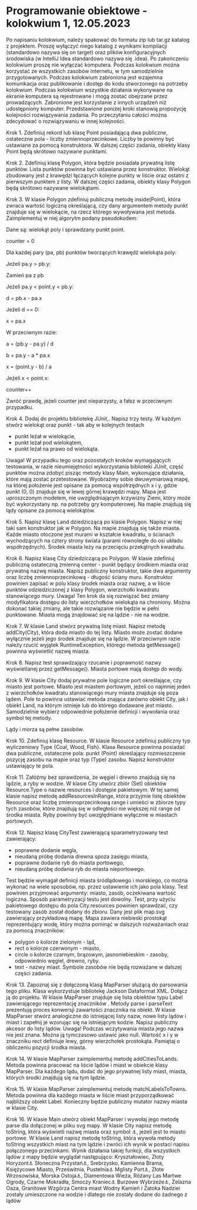 # Programowanie obiektowe - kolokwium 1, 12.05.2023

Po napisaniu kolokwium, należy spakować do formatu zip lub tar.gz katalog z projektem. Proszę
wyłączyć niego katalog z wynikami kompilacji (standardowo nazywa się on target) oraz plików
konfiguracyjnych środowiska (w IntelliJ Idea standardowo nazywa się .idea). Po zakończeniu
kolokwium proszę nie wyłączać komputera.
Podczas kolokwium można korzystać ze wszystkich zasobów internetu, w tym samodzielnie
przygotowanych. Podczas kolokwium zabroniona jest wzajemna komunikacja oraz publikowanie
i dostęp do kodu stworzonego na potrzeby kolokwium. Podczas kolokwium wszystkie działania
wykonywane na ekranie komputera są rejestrowane i mogą zostać obejrzane przez prowadzących.
Zabronione jest korzystanie z innych urządzeń niż udostępniony komputer.
Przedstawione poniżej kroki stanowią propozycję kolejności rozwiązywania zadania. Po przeczytaniu
całości można zdecydować o rozwiązywaniu w innej kolejności.

Krok 1.
Zdefiniuj rekord lub klasę Point posiadającą dwa publiczne, ostateczne pola - liczby
zmiennoprzecinkowe. Liczby te powinny być ustawiane za pomocą konstruktora.
W dalszej części zadania, obiekty klasy Point będą skrótowo nazywane punktami.

Krok 2.
Zdefiniuj klasę Polygon, która będzie posiadała prywatną listę punktów. Lista punktów powinna być
ustawiana przez konstruktor. Wielokąt zbudowany jest z krawędzi łączących kolejne punkty w liście
oraz ostatni z pierwszym punktem z listy.
W dalszej części zadania, obiekty klasy Polygon będą skrótowo nazywane wielokątami.

Krok 3.
W klasie Polygon zdefiniuj publiczną metodę inside(Point), która zwraca wartość logiczną określającą,
czy dany argumentem metody punkt znajduje się w wielokącie, na rzecz którego wywoływana jest
metoda. Zaimplementuj w niej algorytm podany pseudokodem:

Dane są: wielokąt poly i sprawdzany punkt point.

counter = 0

Dla każdej pary (pa, pb) punktów tworzących krawędź wielokąta poly:

Jeżeli pa.y > pb.y:

Zamień pa z pb

Jeżeli pa.y < point.y < pb.y:

d = pb.x - pa.x

Jeżeli d == 0:

x = pa.x

W przeciwnym razie:

a = (pb.y - pa.y) / d

b = pa.y - a * pa.x

x = (point.y - b) / a

Jeżeli x < point.x:

counter++

Zwróć prawdę, jeżeli counter jest nieparzysty, a fałsz w przeciwnym przypadku.

Krok 4.
Dodaj do projektu bibliotekę JUnit,. Napisz trzy testy. W każdym stwórz wielokąt oraz punkt - tak aby
w kolejnych testach
- punkt leżał w wielokącie,
- punkt leżał pod wielokątem,
- punkt leżał na prawo od wielokąta.
  
Uwaga! W przypadku tego oraz pozostałych kroków wymagających testowania, w razie
nieumiejętności wykorzystania biblioteki JUnit, część punktów można zdobyć pisząc metody klasy
Main, wykonujące działania, które mają zostać przetestowane.
Wyobraźmy sobie dwuwymiarową mapę, na której położenie jest opisane za pomocą współrzędnych
x i y, gdzie punkt (0, 0) znajduje się w lewej górnej krawędzi mapy. Mapa jest uproszczonym
modelem, nie uwzględniającym krzywizny Ziemi, który może być wykorzystany np. na potrzeby gry
komputerowej. Na mapie znajdują się lądy opisane za pomocą wielokątów.

Krok 5.
Napisz klasę Land dziedziczącą po klasie Polygon. Napisz w niej taki sam konstruktor jak w Polygon.
Na mapie znajdują się także miasta. Każde miasto otoczone jest murami w kształcie kwadratu,
o ścianach wychodzących na cztery strony świata (parami równoległe do osi układu współrzędnych).
Środek miasta leży na przecięciu przekątnych kwadratu.

Krok 6.
Napisz klasę City dziedziczącą po Polygon. W klasie zdefiniuj publiczną ostateczną zmienną center -
punkt będący środkiem miasta oraz prywatną nazwę miasta. Napisz publiczny konstruktor, takie dwa
argumenty oraz liczbę zmiennoprzecinkową - długość ściany muru. Konstruktor powinien zapisać
w polu klasy środek miasta oraz nazwę, a w liście punktów odziedziczonej z klasy Polygon,
wierzchołki kwadratu stanowiącego mury.
Uwaga! Ten krok da się rozwiązać bez zmiany modyfikatora dostępu do listy wierzchołków wielokąta
na chroniony. Można dokonać takiej zmiany, ale takie rozwiązanie nie będzie w pełni punktowane.
Miasta mogą znajdować się na lądzie - nie na wodzie.

Krok 7.
W klasie Land stwórz prywatną listę miast. Napisz metodę addCity(City), która doda miasto do tej
listy. Miasto może zostać dodane wyłącznie jeżeli jego środek znajduje się na lądzie. W przeciwnym
razie należy rzucić wyjątek RuntimeException, którego metoda getMessage() powinna wyświetlić
nazwę miasta.

Krok 8.
Napisz test sprawdzający rzucanie i poprawność nazwy wyświetlanej przez getMessage().
Miasta portowe mają dostęp do wody.

Krok 9.
W klasie City dodaj prywatne pole logiczne port określające, czy miasto jest portowe. Miasto jest
miastem portowym, jeżeli co najmniej jeden z wierzchołków kwadratu stanowiącego mury miasta
znajduje się poza lądem.
Pole to powinna ustawiać metoda znająca zarówno obiekt City, jak i obiekt Land, na którym istnieje
lub do którego dodawane jest miasto. Samodzielnie wybierz odpowiednie położenie definicji
i wywołania oraz symbol tej metody.

Lądy i morza są pełne zasobów.

Krok 10.
Zdefiniuj klasę Resource. W klasie Resource zdefiniuj publiczny typ wyliczeniowy Type {Coal, Wood,
Fish}. Klasa Resource powinna posiadać dwa publiczne, ostateczne pola: punkt (Point) określający
rozmieszczenie pozycję zasobu na mapie oraz typ (Type) zasobu. Napisz konstruktor ustawiający te
pola.

Krok 11.
Załóżmy bez sprawdzenia, że węgiel i drewno znajdują się na lądzie, a ryby w wodzie.
W klasie City utwórz zbiór (Set) obiektów Resource.Type o nazwie resources i dostępie pakietowym.
W tej samej klasie napisz metodę addResourcesInRange, która przyjmie listę obiektów Resource
oraz liczbę zmiennoprzecinkową range i umieści w zbiorze typy tych zasobów, które znajdują się
w odległości nie większej niż range od środka miasta. Ryby powinny być uwzględniane wyłącznie
w miastach portowych.

Krok 12.
Napisz klasę CityTest zawierającą sparametryzowany test zawierający:
- poprawne dodanie węgla,
- nieudaną próbę dodania drewna spoza zasięgu miasta,
- poprawne dodanie ryb do miasta portowego,
- nieudaną próbę dodania ryb do miasta nieportowego.

Test będzie wymagał definicji miasta śródlądowego i morskiego, co można wykonać na wiele
sposobów, np. przez ustawienie ich jako pola klasy.
Test powinien przyjmować argumenty: miasto, zasób, oczekiwana wartość logiczna.
Sposób parametryzacji testu jest dowolny. Test, przy użyciu pakietowego dostępu do pola
City.resources powinien sprawdzać, czy testowany zasób został dodany do zbioru.
Dany jest plik map.svg zawierający przykładową mapę. Mapa zawiera niebieski prostokąt
reprezentujący wodę, który można pominąć w dalszych rozważaniach oraz za pomocą znaczników:
- polygon o kolorze zielonym - ląd,
- rect o kolorze czerwonym - miasto,
- circle o kolorze czarnym, brązowym, jasnoniebieskim - zasoby, odpowiednio węgiel, drewno,
ryby.
- text - nazwy miast.
Symbole zasobów nie będą rozważane w dalszej części zadania.

Krok 13.
Zapoznaj się z dołączoną klasą MapParser służącą do parsowania tego pliku. Klasa wykorzystuje
bibliotekę Jackson Dataformat XML. Dołącz ją do projektu. W klasie MapParser znajduje się lista
obiektów typu Label zawierającego reprezentację znaczników <text>. Metody parse i parseText
prezentują proces konwersji zawartości znacznika na obiekt.
W klasie MapParser stwórz analogiczne do istniejącej listy nazw, nowe listy lądów i miast i zapełnij je
wzorując się na istniejącym kodzie. Napisz publiczny akcesor do listy lądów.
Uwaga! Podczas wczytywania miasta jego nazwa nie jest znana. Można ją tymczasowo ustawić jako
null. Wartość x i y w znaczniku rect definiuje lewy, górny wierzchołek prostokąta. Pamiętaj
o obliczeniu pozycji środka miasta.

Krok 14.
W klasie MapParser zaimplementuj metodę addCitiesToLands. Metoda powinna pracować na liście
lądów i miast w obiekcie klasy MapParser. Dla każdego lądu, dodać do jego prywatnej listy miast,
miasta, których środki znajdują się na tym lądzie.

Krok 15.
W klasie MapParser zaimplementuj metodę matchLabelsToTowns. Metoda powinna dla każdego
miasta w liście miast przyporządkować najbliższy obiekt Label. Konieczny będzie publiczny mutator
nazwy miasta w klasie City.

Krok 16.
W klasie Main utwórz obiekt MapParser i wywołaj jego metodę parse dla dołączonej w pliku svg
mapy. W klasie City napisz metodę toString, która wyświetli nazwę miasta oraz symbol ⚓, jeżeli jest
to miasto portowe. W klasie Land napisz metodę toString, która wywoła metody toString wszystkich
miast na tym lądzie i zwróci ich wynik w postaci napisu połączonego przecinkami.
Wynik działania takiej funkcji, dla wszystkich lądów z mapy będzie wyglądał następująco:
Kryształowiec, Złoty Horyzont⚓
Słoneczna Przystań⚓, Srebrzysko, Kamienna Brama, Księżycowe Miasto, Prześwitnia, Pustelnia⚓
Mglisty Port⚓, Złote Wrzosowiska, Morska Ostoja⚓, Diamentowa Wieża, Różany Las
Martwe Ogrody, Czarne Mokradła, Smoczy Kraniec⚓
Burzowe Wybrzeże⚓, Żelazna Oaza, Granitowe Wzgórza
Centra miast Wodny Kamień i Zatoka Nadziei zostały umieszczone na wodzie i dlatego nie zostały
dodane do żadnego z lądów

